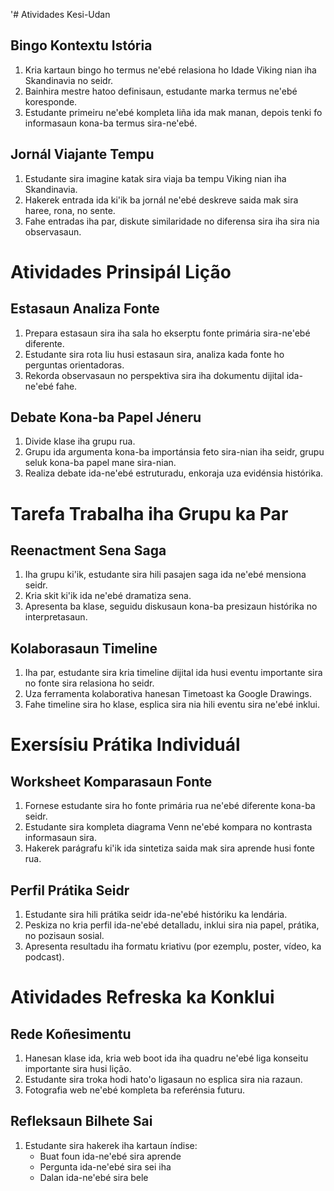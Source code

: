 '# Atividades Kesi-Udan

## Bingo Kontextu Istória

1. Kria kartaun bingo ho termus ne'ebé relasiona ho Idade Viking nian iha Skandinavia no seidr.
2. Bainhira mestre hatoo definisaun, estudante marka termus ne'ebé koresponde.
3. Estudante primeiru ne'ebé kompleta liña ida mak manan, depois tenki fo informasaun kona-ba termus sira-ne'ebé.

## Jornál Viajante Tempu

1. Estudante sira imagine katak sira viaja ba tempu Viking nian iha Skandinavia.
2. Hakerek entrada ida ki'ik ba jornál ne'ebé deskreve saida mak sira haree, rona, no sente.
3. Fahe entradas iha par, diskute similaridade no diferensa sira iha sira nia observasaun.

# Atividades Prinsipál Lição

## Estasaun Analiza Fonte

1. Prepara estasaun sira iha sala ho ekserptu fonte primária sira-ne'ebé diferente.
2. Estudante sira rota liu husi estasaun sira, analiza kada fonte ho perguntas orientadoras.
3. Rekorda observasaun no perspektiva sira iha dokumentu dijital ida-ne'ebé fahe.

## Debate Kona-ba Papel Jéneru

1. Divide klase iha grupu rua.
2. Grupu ida argumenta kona-ba importánsia feto sira-nian iha seidr, grupu seluk kona-ba papel mane sira-nian.
3. Realiza debate ida-ne'ebé estruturadu, enkoraja uza evidénsia histórika.

# Tarefa Trabalha iha Grupu ka Par

## Reenactment Sena Saga

1. Iha grupu ki'ik, estudante sira hili pasajen saga ida ne'ebé mensiona seidr.
2. Kria skit ki'ik ida ne'ebé dramatiza sena.
3. Apresenta ba klase, seguidu diskusaun kona-ba presizaun histórika no interpretasaun.

## Kolaborasaun Timeline

1. Iha par, estudante sira kria timeline dijital ida husi eventu importante sira no fonte sira relasiona ho seidr.
2. Uza ferramenta kolaborativa hanesan Timetoast ka Google Drawings.
3. Fahe timeline sira ho klase, esplica sira nia hili eventu sira ne'ebé inklui.

# Exersísiu Prátika Individuál

## Worksheet Komparasaun Fonte

1. Fornese estudante sira ho fonte primária rua ne'ebé diferente kona-ba seidr.
2. Estudante sira kompleta diagrama Venn ne'ebé kompara no kontrasta informasaun sira.
3. Hakerek parágrafu ki'ik ida sintetiza saida mak sira aprende husi fonte rua.

## Perfil Prátika Seidr

1. Estudante sira hili prátika seidr ida-ne'ebé históriku ka lendária.
2. Peskiza no kria perfil ida-ne'ebé detalladu, inklui sira nia papel, prátika, no pozisaun sosial.
3. Apresenta resultadu iha formatu kriativu (por ezemplu, poster, vídeo, ka podcast).

# Atividades Refreska ka Konklui

## Rede Koñesimentu

1. Hanesan klase ida, kria web boot ida iha quadru ne'ebé liga konseitu importante sira husi lição.
2. Estudante sira troka hodi hato'o ligasaun no esplica sira nia razaun.
3. Fotografia web ne'ebé kompleta ba referénsia futuru.

## Refleksaun Bilhete Sai

1. Estudante sira hakerek iha kartaun índise:
   - Buat foun ida-ne'ebé sira aprende
   - Pergunta ida-ne'ebé sira sei iha
   - Dalan ida-ne'ebé sira bele
